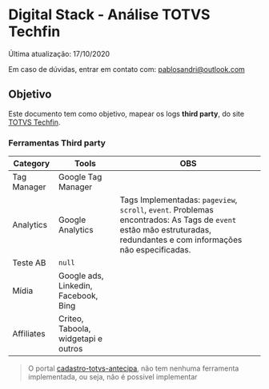 # Digital Stack - Análise TOTVS Techfin

Última atualização: 17/10/2020

Em caso de dúvidas, entrar em contato com: pablosandri@outlook.com

## Objetivo

Este documento tem como objetivo, mapear os logs **third party**, do site [TOTVS Techfin](https://www.totvs.com/techfin/").


### Ferramentas Third party

|  Category |  Tools | OBS  |
|---|---|---|
| Tag Manager  | Google Tag Manager  |   |
| Analytics | Google Analytics  | Tags Implementadas: ```pageview```, ```scroll```, ```event```. Problemas encontrados: As Tags de ```event``` estão mão estruturadas, redundantes e com informações não especificadas. |
| Teste AB | ```null``` |  |
| Mídia | Google ads, Linkedin, Facebook, Bing |  |
| Affiliates | Criteo, Taboola, widgetapi e outros |  |

> O portal [cadastro-totvs-antecipa](https://techfin.totvs.com/portal/p/10097/cadastro-totvs-antecipa), não tem nenhuma ferramenta implementada, ou seja, não é possivel implementar 
